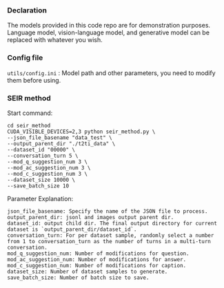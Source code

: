 ### Declaration
The models provided in this code repo are for demonstration purposes.
Language model, vision-language model, and generative model can be replaced with whatever you wish.

### Config file
`utils/config.ini` : Model path and other parameters, you need to modify them before using.

### SEIR method
Start command:
```shell
cd seir_method
CUDA_VISIBLE_DEVICES=2,3 python seir_method.py \
--json_file_basename "data_test" \
--output_parent_dir "./t2ti_data" \
--dataset_id "00000" \
--conversation_turn 5 \
--mod_q_suggestion_num 3 \
--mod_ac_suggestion_num 3 \
--mod_c_suggestion_num 3 \
--dataset_size 10000 \
--save_batch_size 10 
```

Parameter Explanation:
```
json_file_basename: Specify the name of the JSON file to process.
output_parent_dir: jsonl and images output parent dir.
dataset_id: output child dir. The final output directory for current dataset is `output_parent_dir/dataset_id`.
conversation_turn: For per dataset sample, randomly select a number from 1 to conversation_turn as the number of turns in a multi-turn conversation.
mod_q_suggestion_num: Number of modifications for question.
mod_ac_suggestion_num: Number of modifications for answer.
mod_c_suggestion_num: Number of modifications for caption.
dataset_size: Number of dataset samples to generate.
save_batch_size: Number of batch size to save.
```
